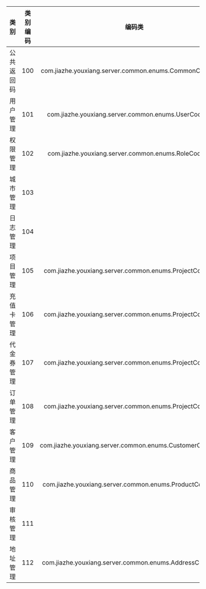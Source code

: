 | 类别 | 类别编码 | 编码类 |
| :---:| :---: | :---: |
| 公共返回码| 100 | com.jiazhe.youxiang.server.common.enums.CommonCodeEnum |
| 用户管理| 101 | com.jiazhe.youxiang.server.common.enums.UserCodeEnum |
| 权限管理| 102 | com.jiazhe.youxiang.server.common.enums.RoleCodeEnum |
| 城市管理| 103 |  |
| 日志管理| 104 |  |
| 项目管理| 105 | com.jiazhe.youxiang.server.common.enums.ProjectCodeEnum |
| 充值卡管理| 106 | com.jiazhe.youxiang.server.common.enums.ProjectCodeEnum |
| 代金券管理| 107 | com.jiazhe.youxiang.server.common.enums.ProjectCodeEnum |
| 订单管理| 108 | com.jiazhe.youxiang.server.common.enums.ProjectCodeEnum |
| 客户管理| 109 | com.jiazhe.youxiang.server.common.enums.CustomerCodeEnum |
| 商品管理| 110 | com.jiazhe.youxiang.server.common.enums.ProductCodeEnum |
| 审核管理| 111 |  |
| 地址管理| 112 | com.jiazhe.youxiang.server.common.enums.AddressCodeEnum |
